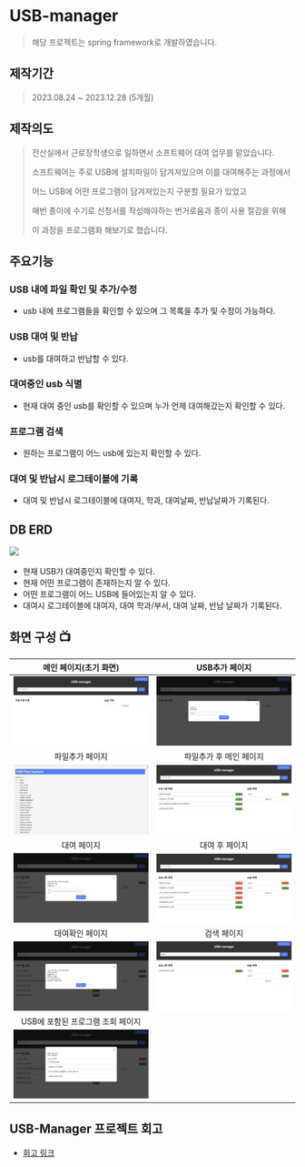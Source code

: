 


# USB-manager
> 해당 프로젝트는 spring framework로 개발하였습니다.

## 제작기간
>2023.08.24 ~ 2023.12.28 (5개월)

## 제작의도
> 전산실에서 근로장학생으로 일하면서 소프트웨어 대여 업무를 맡았습니다.
>  
> 소프트웨어는 주로 USB에 설치파일이 담겨져있으며 이를 대여해주는 과정에서
>   
> 어느 USB에 어떤 프로그램이 담겨져있는지 구분할 필요가 있었고
>  
> 매번 종이에 수기로 신청서를 작성해야하는 번거로움과 종이 사용 절감을 위해
>   
> 이 과정을 프로그램화 해보기로 했습니다.

## 주요기능

### USB 내에 파일 확인 및 추가/수정
- usb 내에 프로그램들을 확인할 수 있으며 그 목록을 추가 및 수정이 가능하다.

### USB 대여 및 반납
- usb를 대여하고 반납할 수 있다.

### 대여중인 usb 식별
- 현재 대여 중인 usb를 확인할 수 있으며 누가 언제 대여해갔는지 확인할 수 있다.

### 프로그램 검색
- 원하는 프로그램이 어느 usb에 있는지 확인할 수 있다.

### 대여 및 반납시 로그테이블에 기록
- 대여 및 반납시 로그테이블에 대여자, 학과, 대여날짜, 반납날짜가 기록된다.

## DB ERD
<img width="700" src=https://github.com/ITak21/USB-manager/assets/118645678/d1687660-6948-40e8-bc97-4d1fa5c76101>

- 현재 USB가 대여중인지 확인할 수 있다.
- 현재 어떤 프로그램이 존재하는지 알 수 있다.
- 어떤 프로그램이 어느 USB에 들어있는지 알 수 있다.
- 대여시 로그테이블에 대여자, 대여 학과/부서, 대여 날짜, 반납 날짜가 기록된다.

## 화면 구성 📺
| 메인 페이지(초기 화면)  |  USB추가 페이지   |
| :-------------------------------------------: | :------------: |
| <img width="329" src="images/usb-manager 초기화면.jpg">|  <img width="329" src="images/usb-manager usb추가화면.jpg">|  
| 파일추가 페이지  |   파일추가 후 메인 페이지   |  
| <img width="329" src="images/usb-manager 파일추가화면.jpg">| <img width="329" src="images/usb-manager 파일추가된화면.jpg">|
| 대여 페이지  |  대여 후 페이지  |
| <img width="329" src="images/usb-manager 대여화면.jpg">| <img width="329" src="images/usb-manager 대여후화면.jpg">|
| 대여확인 페이지 | 검색 페이지  |
| <img width="329" src="images/usb-manager 대여확인화면.jpg">| <img width="329" src="images/usb-manager 검색화면.jpg">|
| USB에 포함된 프로그램 조회 페이지|
| <img width="329" src="images/usb-manager usb에 포함된 프로그램들.jpg">|

## USB-Manager 프로젝트 회고
- [회고 링크](/회고.md)
